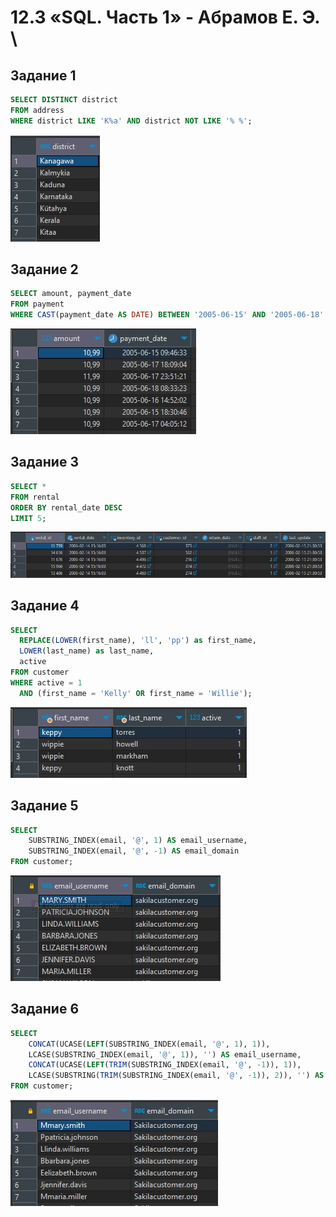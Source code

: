 # 12.3  «SQL. Часть 1» - Абрамов Е. Э. \

## Задание 1

```sql
SELECT DISTINCT district
FROM address
WHERE district LIKE 'K%a' AND district NOT LIKE '% %';
```

![ ](https://github.com/jekaabramov/netology_hw/blob/master/%D0%91%D0%B0%D0%B7%D1%8B%20%D0%B4%D0%B0%D0%BD%D0%BD%D1%8B%D1%85%20%D0%B8%20%D0%B8%D0%BD%D1%84%D0%BE%D1%80%D0%BC%D0%B0%D1%86%D0%B8%D0%BE%D0%BD%D0%BD%D0%B0%D1%8F%20%D0%B1%D0%B5%D0%B7%D0%BE%D0%BF%D0%B0%D1%81%D0%BD%D0%BE%D1%81%D1%82%D1%8C/12.3%20%C2%ABSQL.%20%D0%A7%D0%B0%D1%81%D1%82%D1%8C%201%C2%BB/img/1.jpg)

## Задание 2

```sql
SELECT amount, payment_date
FROM payment
WHERE CAST(payment_date AS DATE) BETWEEN '2005-06-15' AND '2005-06-18' AND amount > 10.00;
```

![ ](https://github.com/jekaabramov/netology_hw/blob/master/%D0%91%D0%B0%D0%B7%D1%8B%20%D0%B4%D0%B0%D0%BD%D0%BD%D1%8B%D1%85%20%D0%B8%20%D0%B8%D0%BD%D1%84%D0%BE%D1%80%D0%BC%D0%B0%D1%86%D0%B8%D0%BE%D0%BD%D0%BD%D0%B0%D1%8F%20%D0%B1%D0%B5%D0%B7%D0%BE%D0%BF%D0%B0%D1%81%D0%BD%D0%BE%D1%81%D1%82%D1%8C/12.3%20%C2%ABSQL.%20%D0%A7%D0%B0%D1%81%D1%82%D1%8C%201%C2%BB/img/2.jpg)

## Задание 3

```sql
SELECT *
FROM rental
ORDER BY rental_date DESC
LIMIT 5;
```

![ ](https://github.com/jekaabramov/netology_hw/blob/master/%D0%91%D0%B0%D0%B7%D1%8B%20%D0%B4%D0%B0%D0%BD%D0%BD%D1%8B%D1%85%20%D0%B8%20%D0%B8%D0%BD%D1%84%D0%BE%D1%80%D0%BC%D0%B0%D1%86%D0%B8%D0%BE%D0%BD%D0%BD%D0%B0%D1%8F%20%D0%B1%D0%B5%D0%B7%D0%BE%D0%BF%D0%B0%D1%81%D0%BD%D0%BE%D1%81%D1%82%D1%8C/12.3%20%C2%ABSQL.%20%D0%A7%D0%B0%D1%81%D1%82%D1%8C%201%C2%BB/img/3.jpg)

## Задание 4

```sql
SELECT 
  REPLACE(LOWER(first_name), 'll', 'pp') as first_name, 
  LOWER(last_name) as last_name,
  active
FROM customer
WHERE active = 1
  AND (first_name = 'Kelly' OR first_name = 'Willie');
```

![ ](https://github.com/jekaabramov/netology_hw/blob/master/%D0%91%D0%B0%D0%B7%D1%8B%20%D0%B4%D0%B0%D0%BD%D0%BD%D1%8B%D1%85%20%D0%B8%20%D0%B8%D0%BD%D1%84%D0%BE%D1%80%D0%BC%D0%B0%D1%86%D0%B8%D0%BE%D0%BD%D0%BD%D0%B0%D1%8F%20%D0%B1%D0%B5%D0%B7%D0%BE%D0%BF%D0%B0%D1%81%D0%BD%D0%BE%D1%81%D1%82%D1%8C/12.3%20%C2%ABSQL.%20%D0%A7%D0%B0%D1%81%D1%82%D1%8C%201%C2%BB/img/4.jpg)

## Задание 5

```sql
SELECT 
    SUBSTRING_INDEX(email, '@', 1) AS email_username,
    SUBSTRING_INDEX(email, '@', -1) AS email_domain
FROM customer;
```

![ ](https://github.com/jekaabramov/netology_hw/blob/master/%D0%91%D0%B0%D0%B7%D1%8B%20%D0%B4%D0%B0%D0%BD%D0%BD%D1%8B%D1%85%20%D0%B8%20%D0%B8%D0%BD%D1%84%D0%BE%D1%80%D0%BC%D0%B0%D1%86%D0%B8%D0%BE%D0%BD%D0%BD%D0%B0%D1%8F%20%D0%B1%D0%B5%D0%B7%D0%BE%D0%BF%D0%B0%D1%81%D0%BD%D0%BE%D1%81%D1%82%D1%8C/12.3%20%C2%ABSQL.%20%D0%A7%D0%B0%D1%81%D1%82%D1%8C%201%C2%BB/img/5.jpg)

## Задание 6

```sql
SELECT 
    CONCAT(UCASE(LEFT(SUBSTRING_INDEX(email, '@', 1), 1)), 
    LCASE(SUBSTRING_INDEX(email, '@', 1)), '') AS email_username,
    CONCAT(UCASE(LEFT(TRIM(SUBSTRING_INDEX(email, '@', -1)), 1)), 
    LCASE(SUBSTRING(TRIM(SUBSTRING_INDEX(email, '@', -1)), 2)), '') AS email_domain
FROM customer;
```

![ ](https://github.com/jekaabramov/netology_hw/blob/master/%D0%91%D0%B0%D0%B7%D1%8B%20%D0%B4%D0%B0%D0%BD%D0%BD%D1%8B%D1%85%20%D0%B8%20%D0%B8%D0%BD%D1%84%D0%BE%D1%80%D0%BC%D0%B0%D1%86%D0%B8%D0%BE%D0%BD%D0%BD%D0%B0%D1%8F%20%D0%B1%D0%B5%D0%B7%D0%BE%D0%BF%D0%B0%D1%81%D0%BD%D0%BE%D1%81%D1%82%D1%8C/12.3%20%C2%ABSQL.%20%D0%A7%D0%B0%D1%81%D1%82%D1%8C%201%C2%BB/img/6.jpg)
